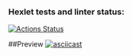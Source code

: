 ### Hexlet tests and linter status:
[![Actions Status](https://github.com/THEBESTol0ch/frontend-project-46/workflows/hexlet-check/badge.svg)](https://github.com/THEBESTol0ch/frontend-project-46/actions)

##Preview
[![asciicast](https://asciinema.org/a/2LXGrGLyIjjpEqWP3XutgEt3c.png)](https://asciinema.org/a/2LXGrGLyIjjpEqWP3XutgEt3c)


